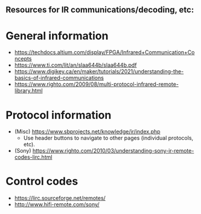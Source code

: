 ## Resources for IR communications/decoding, etc:

# General information
<!----------------------------------------------------------------------------->
- <https://techdocs.altium.com/display/FPGA/Infrared+Communication+Concepts>
- <https://www.ti.com/lit/an/slaa644b/slaa644b.pdf>
- <https://www.digikey.ca/en/maker/tutorials/2021/understanding-the-basics-of-infrared-communications>
- <https://www.righto.com/2009/08/multi-protocol-infrared-remote-library.html>

# Protocol information
<!----------------------------------------------------------------------------->
- (Misc) <https://www.sbprojects.net/knowledge/ir/index.php>
  - Use header buttons to navigate to other pages (individual protocols, etc).
- (Sony) <https://www.righto.com/2010/03/understanding-sony-ir-remote-codes-lirc.html>

# Control codes
<!----------------------------------------------------------------------------->
- <https://lirc.sourceforge.net/remotes/>
- <http://www.hifi-remote.com/sony/>
